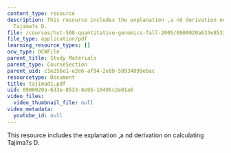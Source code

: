 ```yaml
---
content_type: resource
description: This resource includes the explanation ,a nd derivation on calculating
  Tajima?s D.
file: /courses/hst-508-quantitative-genomics-fall-2005/0900020a633e85338e9510495c2e01a6_tajimad1.pdf
file_type: application/pdf
learning_resource_types: []
ocw_type: OCWFile
parent_title: Study Materials
parent_type: CourseSection
parent_uid: c1e256e1-e2e6-af94-2e8b-58934899ebac
resourcetype: Document
title: tajimad1.pdf
uid: 0900020a-633e-8533-8e95-10495c2e01a6
video_files:
  video_thumbnail_file: null
video_metadata:
  youtube_id: null
---
```

This resource includes the explanation ,a nd derivation on calculating Tajima?s D.

